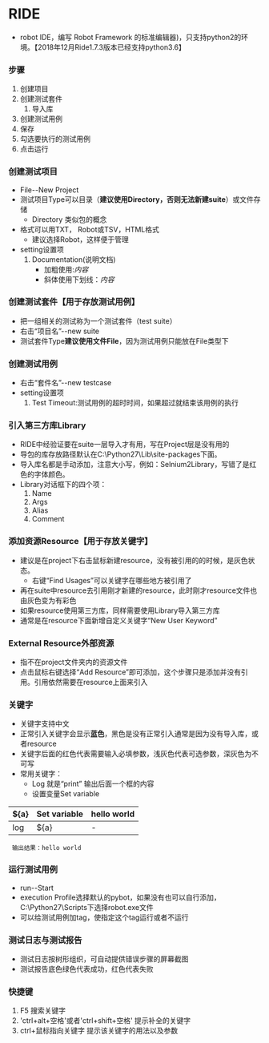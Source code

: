 # RIDE
* robot IDE，编写 Robot Framework 的标准编辑器)，只支持python2的环境。【2018年12月Ride1.7.3版本已经支持python3.6】
### 步骤
1. 创建项目
2. 创建测试套件
   1. 导入库
3. 创建测试用例
4. 保存
5. 勾选要执行的测试用例
6. 点击运行

### 创建测试项目
* File--New Project
* 测试项目Type可以目录（**建议使用Directory，否则无法新建suite**）或文件存储
  * Directory 类似包的概念
* 格式可以用TXT， Robot或TSV，HTML格式
  * 建议选择Robot，这样便于管理
* setting设置项
  1. Documentation(说明文档)
     * 加粗使用:*内容*
     * 斜体使用下划线：_内容_	 
  
### 创建测试套件【用于存放测试用例】
* 把一组相关的测试称为一个测试套件（test suite）  
* 右击“项目名”--new suite
* 测试套件Type**建议使用文件File**，因为测试用例只能放在File类型下

### 创建测试用例
* 右击“套件名”--new testcase
* setting设置项
  1. Test Timeout:测试用例的超时时间，如果超过就结束该用例的执行
  
### 引入第三方库Library
* RIDE中经验证要在suite一层导入才有用，写在Project层是没有用的
* 导包的库存放路径默认在C:\Python27\Lib\site-packages下面。
* 导入库名都是手动添加，注意大小写，例如：Selnium2Library，写错了是红色的字体颜色。
* Library对话框下的四个项：
  1. Name
  2. Args
  3. Alias
  4. Comment

### 添加资源Resource【用于存放关键字】
* 建议是在project下右击鼠标新建resource，没有被引用的的时候，是灰色状态。
  * 右键“Find Usages”可以关键字在哪些地方被引用了
* 再在suite中resource去引用刚才新建的resource，此时刚才resource文件也由灰色变为有彩色
* 如果resource使用第三方库，同样需要使用Library导入第三方库
* 通常是在resource下面新增自定义关键字“New User Keyword”

### External Resource外部资源
* 指不在project文件夹内的资源文件
* 点击鼠标右键选择“Add Resource”即可添加，这个步骤只是添加并没有引用。引用依然需要在resource上面来引入   

### 关键字
* 关键字支持中文
* 正常引入关键字会显示**蓝色**，黑色是没有正常引入通常是因为没有导入库，或者resource
* 关键字后面的红色代表需要输入必填参数，浅灰色代表可选参数，深灰色为不可写
* 常用关键字：
  * Log 就是“print” 输出后面一个框的内容
  * 设置变量Set variable

|  ${a} |Set variable|hello world|
|---|---|---|
|  log |${a} |-|

  ```
   输出结果：hello world
  ```


   
### 运行测试用例
* run--Start
* execution Profile选择默认的pybot，如果没有也可以自行添加，C:\Python27\Scripts下选择robot.exe文件
* 可以给测试用例加tag，使指定这个tag运行或者不运行

### 测试日志与测试报告
* 测试日志按树形组织，可自动提供错误步骤的屏幕截图
* 测试报告底色绿色代表成功，红色代表失败

### 快捷键
1. F5 搜索关键字
2. 'ctrl+alt+空格'或者'ctrl+shift+空格' 提示补全的关键字
3. ctrl+鼠标指向关键字 提示该关键字的用法以及参数




